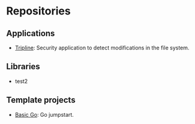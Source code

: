 # Repositories
## Applications

* [Tripline](https://github.com/branscha/app-tripline): Security application to detect modifications in the file system.

## Libraries

* test2

## Template projects

* [Basic Go](https://github.com/branscha/tmplt-basic-go): Go jumpstart.



